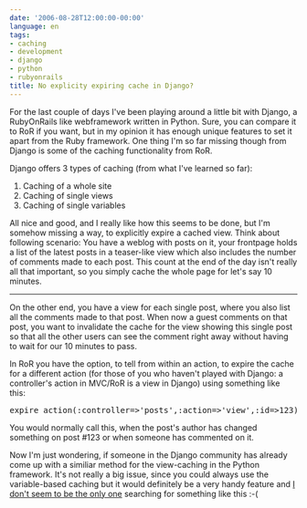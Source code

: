 ```yaml
---
date: '2006-08-28T12:00:00-00:00'
language: en
tags:
- caching
- development
- django
- python
- rubyonrails
title: No explicity expiring cache in Django?
---
```



For the last couple of days I've been playing around a little bit with Django, a RubyOnRails like webframework written in Python. Sure, you can compare it to RoR if you want, but in my opinion it has enough unique features to set it apart from the Ruby framework. One thing I'm so far missing though from Django is some of the caching functionality from RoR. 

Django offers 3 types of caching (from what I've learned so far):

1. Caching of a whole site
2. Caching of single views
3. Caching of single variables

All nice and good, and I really like how this seems to be done, but I'm somehow missing a way, to explicitly expire a cached view. Think about following scenario: You have a weblog with posts on it, your frontpage holds a list of the latest posts in a teaser-like view which also includes the number of comments made to each post. This count at the end of the day isn't really all that important, so you simply cache the whole page for let's say 10 minutes. 

-------------------------------



On the other end, you have a view for each single post, where you also list all the comments made to that post. When now a guest comments on that post, you want to invalidate the cache for the view showing this single post so that all the other users can see the comment right away without having to wait for our 10 minutes to pass.

In RoR you have the option, to tell from within an action, to expire the cache for a different action (for those of you who haven't played with Django: a controller's action in MVC/RoR is a view in Django) using something like this:

<pre class="code">expire_action(:controller=&gt;&apos;posts&apos;,:action=&gt;&apos;view&apos;,:id=&gt;123)</pre>

You would normally call this, when the post's author has changed something on post #123 or when someone has commented on it.

Now I'm just wondering, if someone in the Django community has already come up with a similiar method for the view-caching in the Python framework. It's not really a big issue, since you could always use the variable-based caching but it would definitely be a very handy feature and [I don't seem to be the only one](http://groups.google.com/group/django-users/browse_thread/thread/8a6acb40963b3611/75a020f6fbb3c598?tvc=2&q=expire#75a020f6fbb3c598) searching for something like this :-(